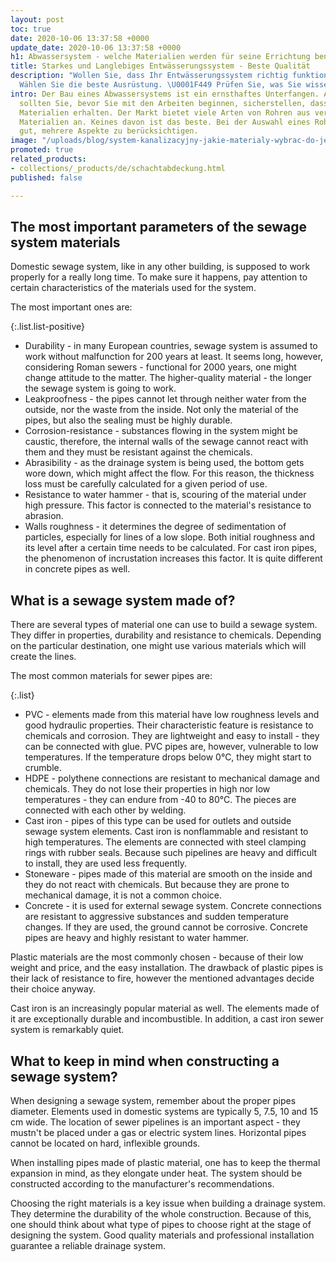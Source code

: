 ```yaml
---
layout: post
toc: true
date: 2020-10-06 13:37:58 +0000
update_date: 2020-10-06 13:37:58 +0000
h1: Abwassersystem - welche Materialien werden für seine Errichtung benötigt?
title: Starkes und Langlebiges Entwässerungssystem - Beste Qualität
description: "Wollen Sie, dass Ihr Entwässerungssystem richtig funktioniert? \U0001F6BD
  Wählen Sie die beste Ausrüstung. \U0001F449 Prüfen Sie, was Sie wissen sollten."
intro: Der Bau eines Abwassersystems ist ein ernsthaftes Unterfangen. Aus diesem Grund
  sollten Sie, bevor Sie mit den Arbeiten beginnen, sicherstellen, dass Sie die besten
  Materialien erhalten. Der Markt bietet viele Arten von Rohren aus verschiedenen
  Materialien an. Keines davon ist das beste. Bei der Auswahl eines Rohres ist es
  gut, mehrere Aspekte zu berücksichtigen.
image: "/uploads/blog/system-kanalizacyjny-jakie-materialy-wybrac-do-jego-stworzenia.jpg"
promoted: true
related_products:
- collections/_products/de/schachtabdeckung.html
published: false

---
```

## The most important parameters of the sewage system materials

Domestic sewage system, like in any other building, is supposed to work properly for a really long time. To make sure it happens, pay attention to certain characteristics of the materials used for the system.

The most important ones are:

{:.list.list-positive}

* Durability - in many European countries, sewage system is assumed to work without malfunction for 200 years at least. It seems long, however, considering Roman sewers - functional for 2000 years, one might change attitude to the matter. The higher-quality material - the longer the sewage system is going to work.
* Leakproofness - the pipes cannot let through neither water from the outside, nor the waste from the inside. Not only the material of the pipes, but also the sealing must be highly durable.
* Corrosion-resistance - substances flowing in the system might be caustic, therefore, the internal walls of the sewage cannot react with them and they must be resistant against the chemicals.
* Abrasibility - as the drainage system is being used, the bottom gets wore down, which might affect the flow. For this reason, the thickness loss must be carefully calculated for a given period of use.
* Resistance to water hammer - that is, scouring of the material under high pressure. This factor is connected to the material's resistance to abrasion.
* Walls roughness - it determines the degree of sedimentation of particles, especially for lines of a low slope. Both initial roughness and its level after a certain time needs to be calculated. For cast iron pipes, the phenomenon of incrustation increases this factor. It is quite different in concrete pipes as well.

## What is a sewage system made of?

There are several types of material one can use to build a sewage system. They differ in properties, durability and resistance to chemicals. Depending on the particular destination, one might use various materials which will create the lines.

The most common materials for sewer pipes are:

{:.list}

* PVC - elements made from this material have low roughness levels and good hydraulic properties. Their characteristic feature is resistance to chemicals and corrosion. They are lightweight and easy to install - they can be connected with glue. PVC pipes are, however, vulnerable to low temperatures. If the temperature drops below 0°C, they might start to crumble.
* HDPE - polythene connections are resistant to mechanical damage and chemicals. They do not lose their properties in high nor low temperatures - they can endure from -40 to 80°C. The pieces are connected with each other by welding.
* Cast iron - pipes of this type can be used for outlets and outside sewage system elements. Cast iron is nonflammable and resistant to high temperatures. The elements are connected with steel clamping rings with rubber seals. Because such pipelines are heavy and difficult to install, they are used less frequently.
* Stoneware - pipes made of this material are smooth on the inside and they do not react with chemicals. But because they are prone to mechanical damage, it is not a common choice.
* Concrete - it is used for external sewage system. Concrete connections are resistant to aggressive substances and sudden temperature changes. If they are used, the ground cannot be corrosive. Concrete pipes are heavy and highly resistant to water hammer.

Plastic materials are the most commonly chosen - because of their low weight and price, and the easy installation. The drawback of plastic pipes is their lack of resistance to fire, however the mentioned advantages decide their choice anyway.

Cast iron is an increasingly popular material as well. The elements made of it are exceptionally durable and incombustible. In addition, a cast iron sewer system is remarkably quiet.

## What to keep in mind when constructing a sewage system?

When designing a sewage system, remember about the proper pipes diameter. Elements used in domestic systems are typically 5, 7.5, 10 and 15 cm wide. The location of sewer pipelines is an important aspect - they mustn't be placed under a gas or electric system lines. Horizontal pipes cannot be located on hard, inflexible grounds.

When installing pipes made of plastic material, one has to keep the thermal expansion in mind, as they elongate under heat. The system should be constructed according to the manufacturer's recommendations.

Choosing the right materials is a key issue when building a drainage system. They determine the durability of the whole construction. Because of this, one should think about what type of pipes to choose right at the stage of designing the system. Good quality materials and professional installation guarantee a reliable drainage system.
